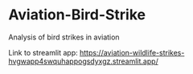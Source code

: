 # Aviation-Bird-Strike
Analysis of bird strikes in aviation

Link to streamlit app: https://aviation-wildlife-strikes-hvgwapp4swquhappogsdyxgz.streamlit.app/